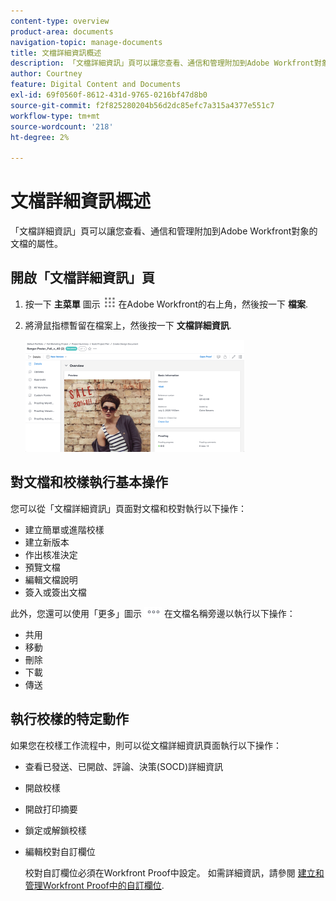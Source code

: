 ```yaml
---
content-type: overview
product-area: documents
navigation-topic: manage-documents
title: 文檔詳細資訊概述
description: 「文檔詳細資訊」頁可以讓您查看、通信和管理附加到Adobe Workfront對象的文檔的屬性。
author: Courtney
feature: Digital Content and Documents
exl-id: 69f0560f-8612-431d-9765-0216bf47d8b0
source-git-commit: f2f825280204b56d2dc85efc7a315a4377e551c7
workflow-type: tm+mt
source-wordcount: '218'
ht-degree: 2%

---
```


# 文檔詳細資訊概述

「文檔詳細資訊」頁可以讓您查看、通信和管理附加到Adobe Workfront對象的文檔的屬性。

## 開啟「文檔詳細資訊」頁

1. 按一下 **主菜單** 圖示 ![](assets/main-menu-icon.png) 在Adobe Workfront的右上角，然後按一下 **檔案**.

1. 將滑鼠指標暫留在檔案上，然後按一下 **文檔詳細資訊**.

   ![](assets/document-details-350x179.png)

## 對文檔和校樣執行基本操作

您可以從「文檔詳細資訊」頁面對文檔和校對執行以下操作：

* 建立簡單或進階校樣
* 建立新版本
* 作出核准決定
* 預覽文檔
* 編輯文檔說明
* 簽入或簽出文檔

此外，您還可以使用「更多」圖示 ![](assets/more-icon.png) 在文檔名稱旁邊以執行以下操作：

* 共用
* 移動
* 刪除
* 下載
* 傳送

## 執行校樣的特定動作

如果您在校樣工作流程中，則可以從文檔詳細資訊頁面執行以下操作：

* 查看已發送、已開啟、評論、決策(SOCD)詳細資訊
* 開啟校樣
* 開啟打印摘要
* 鎖定或解鎖校樣
* 編輯校對自訂欄位

   校對自訂欄位必須在Workfront Proof中設定。 如需詳細資訊，請參閱 [建立和管理Workfront Proof中的自訂欄位](../../workfront-proof/wp-acct-admin/account-settings/create-and-manage-custom-fields.md).
